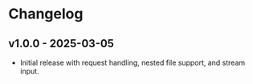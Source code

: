 # Changelog

## v1.0.0 - 2025-03-05
- Initial release with request handling, nested file support, and stream input.
